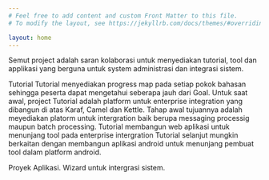```yaml
---
# Feel free to add content and custom Front Matter to this file.
# To modify the layout, see https://jekyllrb.com/docs/themes/#overriding-theme-defaults

layout: home
---
```

Semut project adalah saran kolaborasi untuk menyediakan tutorial, tool dan applikasi yang berguna untuk system administrasi dan integrasi sistem.

Tutorial
Tutorial menyediakan progress map pada setiap pokok bahasan sehingga peserta dapat mengetahui seberapa jauh dari Goal.
Untuk saat awal, project Tutorial adalah platform untuk enterprise integration yang dibangun di atas Karaf, Camel dan Kettle. Tahap awal tujuannya adalah meyediakan platorm untuk intergration baik berupa messaging processig maupun batch processing.
Tutorial membangun web aplikasi untuk menunjang tool pada enterprise intergration
Tutorial selanjut mungkin berkaitan dengan membangun aplikasi android untuk menunjang pembuat tool dalam platform android.


Proyek Aplikasi.
Wizard untuk intergrasi sistem.
